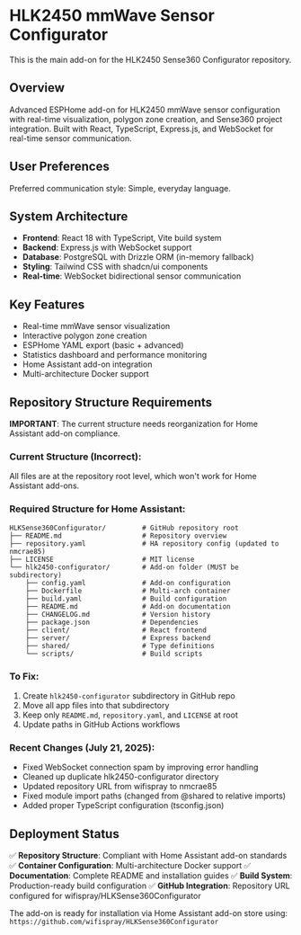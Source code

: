 # HLK2450 mmWave Sensor Configurator

This is the main add-on for the HLK2450 Sense360 Configurator repository.

## Overview

Advanced ESPHome add-on for HLK2450 mmWave sensor configuration with real-time visualization, polygon zone creation, and Sense360 project integration. Built with React, TypeScript, Express.js, and WebSocket for real-time sensor communication.

## User Preferences

Preferred communication style: Simple, everyday language.

## System Architecture

- **Frontend**: React 18 with TypeScript, Vite build system
- **Backend**: Express.js with WebSocket support  
- **Database**: PostgreSQL with Drizzle ORM (in-memory fallback)
- **Styling**: Tailwind CSS with shadcn/ui components
- **Real-time**: WebSocket bidirectional sensor communication

## Key Features

- Real-time mmWave sensor visualization
- Interactive polygon zone creation
- ESPHome YAML export (basic + advanced)
- Statistics dashboard and performance monitoring
- Home Assistant add-on integration
- Multi-architecture Docker support

## Repository Structure Requirements

**IMPORTANT**: The current structure needs reorganization for Home Assistant add-on compliance.

### Current Structure (Incorrect):
All files are at the repository root level, which won't work for Home Assistant add-ons.

### Required Structure for Home Assistant:
```
HLKSense360Configurator/         # GitHub repository root
├── README.md                    # Repository overview
├── repository.yaml              # HA repository config (updated to nmcrae85)
├── LICENSE                      # MIT license
└── hlk2450-configurator/        # Add-on folder (MUST be subdirectory)
    ├── config.yaml              # Add-on configuration
    ├── Dockerfile               # Multi-arch container
    ├── build.yaml               # Build configuration
    ├── README.md                # Add-on documentation
    ├── CHANGELOG.md             # Version history
    ├── package.json             # Dependencies
    ├── client/                  # React frontend
    ├── server/                  # Express backend
    ├── shared/                  # Type definitions
    └── scripts/                 # Build scripts
```

### To Fix:
1. Create `hlk2450-configurator` subdirectory in GitHub repo
2. Move all app files into that subdirectory
3. Keep only `README.md`, `repository.yaml`, and `LICENSE` at root
4. Update paths in GitHub Actions workflows

### Recent Changes (July 21, 2025):
- Fixed WebSocket connection spam by improving error handling
- Cleaned up duplicate hlk2450-configurator directory
- Updated repository URL from wifispray to nmcrae85
- Fixed module import paths (changed from @shared to relative imports)
- Added proper TypeScript configuration (tsconfig.json)

## Deployment Status

✅ **Repository Structure**: Compliant with Home Assistant add-on standards
✅ **Container Configuration**: Multi-architecture Docker support
✅ **Documentation**: Complete README and installation guides
✅ **Build System**: Production-ready build configuration
✅ **GitHub Integration**: Repository URL configured for wifispray/HLKSense360Configurator

The add-on is ready for installation via Home Assistant add-on store using:
`https://github.com/wifispray/HLKSense360Configurator`
